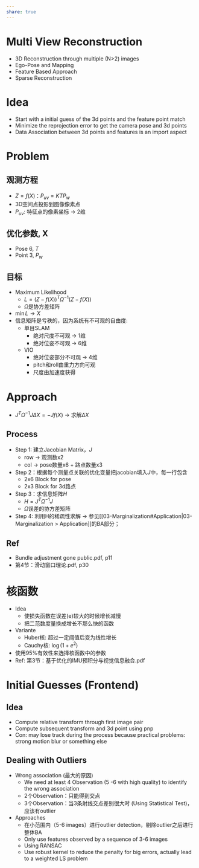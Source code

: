 ```yaml
---
share: true
---
```


# Multi View Reconstruction
- 3D Reconstruction through multiple (N>2) images
- Ego-Pose and Mapping
- Feature Based Approach
- Sparse Reconstruction

# Idea
- Start with a initial guess of the 3d points and the feature point match
- Minimize the reprojection error to get the camera pose and 3d points
- Data Association between 3d points and features is an import aspect

# Problem

## 观测方程
- $Z = f(X)$：$P_{uv} = KTP_w$
- 3D空间点投影到图像像素点
- $P_{uv}$: 特征点的像素坐标 → 2维

## 优化参数, X
- Pose 6, $T$
- Point 3, $P_w$

## 目标
- Maximum Likelihood
	- $L = (Z - f(X))^T\Omega^{-1}(Z - f(X))$
	- $\Omega$是协方差矩阵
- $\min L → X$
- 信息矩阵是亏秩的，因为系统有不可观的自由度:
	- 单目SLAM
		- 绝对尺度不可观 → 1维
		- 绝对位姿不可观 → 6维
	- VIO
		- 绝对位姿部分不可观 → 4维
		- pitch和roll由重力方向可观
		- 尺度由加速度获得

# Approach
- $J^T\Omega^{-1}J\Delta X = -Jf(X)$ → 求解$\Delta X$

## Process
- Step 1: 建立Jacobian Matrix，$J$
	- row → 观测数x2
	- col → pose数量x6 + 路点数量x3
- Step 2：根据每个测量点关联的优化变量把jacobian填入$J$中，每一行包含
	- 2x6 Block for pose
	- 2x3 Block for 3d路点
- Step 3：求信息矩阵$H$
	- $H = J^T\Omega^{-1}J$
	- $\Omega$误差的协方差矩阵
- Step 4: 利用H的稀疏性求解 → 参见[[03-Marginalization#Application|03-Marginalization > Application]]的BA部分；

## Ref
- Bundle adjustment gone public.pdf, p11
- 第4节：滑动窗口理论.pdf, p30

# 核函数
- Idea
	- 使损失函数在误差(e)较大的时候增长减慢
	- 把二范数度量换成增长不那么快的函数
- Variante
	- Huber核: 超过一定阈值后变为线性增长
	- Cauchy核: $\log(1 + e^2)$
- 使用95%有效性来选择核函数中的参数
- Ref: 第3节：基于优化的IMU预积分与视觉信息融合.pdf

# Initial Guesses (Frontend)
## Idea
- Compute relative transform through first image pair
- Compute subsequent transform and 3d point using pnp
- Con: may lose track during the process because practical problems: strong motion blur or something else

## Dealing with Outliers
- Wrong association (最大的原因)
	- We need at least 4 Observation (5 -6 with high quality) to identify the wrong association
	- 2个Observation：只能得到交点
	- 3个Observation：当3条射线交点差别很大时 (Using Statistical Test)，应该有outlier
- Approaches
	- 在小范围内（5-6 images）进行outlier detection，剔除outlier之后进行整体BA
	- Only use features observed by a sequence of 3-6 images 
	- Using RANSAC
	- Use robust kernel to reduce the penalty for big errors, actually lead to a weighted LS problem